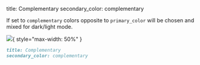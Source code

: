 title: Complementary
secondary_color: complementary

If set to `complementary` colors opposite to `primary_color` will be chosen and mixed for dark/light mode.

![](../../../../img/sc_complementary.svg){ style="max-width: 50%" }

```markdown
title: Complementary
secondary_color: complementary
```
